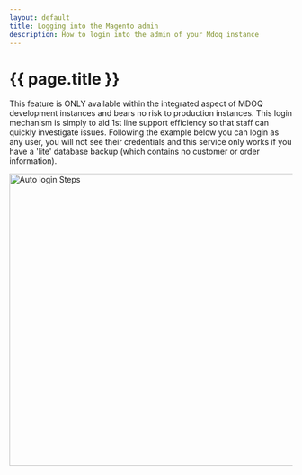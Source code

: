 ```yaml
---
layout: default
title: Logging into the Magento admin
description: How to login into the admin of your Mdoq instance
---
```


# {{ page.title }}

This feature is ONLY available within the integrated aspect of MDOQ development instances and bears no risk to production instances. This login mechanism is simply to aid 1st line support efficiency so that staff can quickly investigate issues. Following the example below you can login as any user, you will not see their credentials and this service only works if you have a 'lite' database backup (which contains no customer or order information).

<img src="/assets/img/auto-login.gif" alt="Auto login Steps" width="888" height="520">